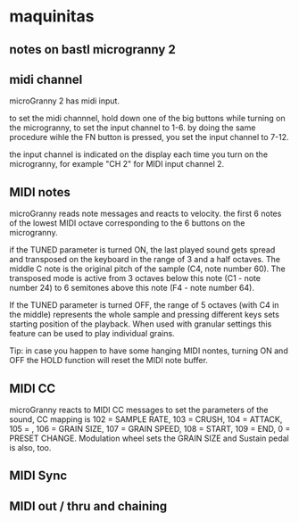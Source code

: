 # maquinitas

## notes on bastl microgranny 2

## midi channel

microGranny 2 has midi input.

to set the midi channnel, hold down one of the big buttons while turning on the microgranny, to set the input channel to 1-6. by doing the same procedure wihle the FN button is pressed, you set the input channel to 7-12.

the input channel is indicated on the display each time you turn on the microgranny, for example "CH 2" for MIDI input channel 2.

## MIDI notes

microGranny reads note messages and reacts to velocity. the first 6 notes of the lowest MIDI octave corresponding to the 6 buttons on the microgranny.

if the TUNED parameter is turned ON, the last played sound gets spread and transposed on the keyboard in the range of 3 and a half octaves. The middle C note is the original pitch of the sample (C4, note number 60). The transposed mode is active from 3 octaves below this note (C1 - note number 24) to 6 semitones above this note (F4 - note number 64).

If the TUNED parameter is turned OFF, the range of 5 octaves (with C4 in the middle) represents the whole sample and pressing different keys sets starting position of the playback. When used with granular settings this feature can be used to play individual grains.

Tip: in case you happen to have some hanging MIDI nontes, turning ON and OFF the HOLD function will reset the MIDI note buffer.

## MIDI CC

microGranny reacts to MIDI CC messages to set the parameters of the sound, CC mapping is 102 = SAMPLE RATE, 103 = CRUSH, 104 = ATTACK, 105 = , 106 = GRAIN SIZE, 107 = GRAIN SPEED, 108 = START, 109 = END, 0 = PRESET CHANGE. Modulation wheel sets the GRAIN SIZE and Sustain pedal is also, too.

## MIDI Sync

## MIDI out / thru and chaining
